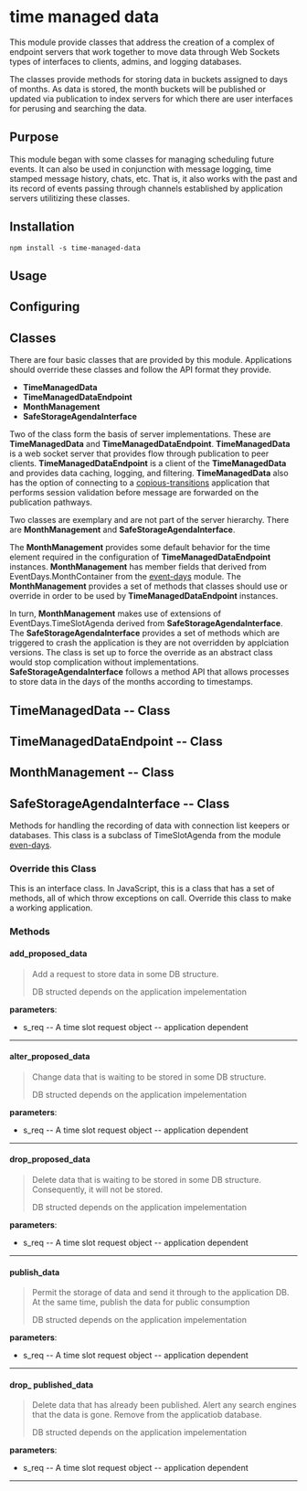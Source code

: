 # time managed data 

This module provide classes that address the creation of a complex of endpoint servers that work together to move data through Web Sockets types of interfaces to clients, admins, and logging databases.

The classes provide methods for storing data in buckets assigned to days of months. As data is stored, the month buckets will be published or updated via publication to index servers for which there are user interfaces for perusing and searching the data.

## Purpose

This module began with some classes for managing scheduling future events. It can also be used in conjunction with message logging, time stamped message history, chats, etc. That is, it also works with the past and its record of events passing through channels established by application servers utilitizing these classes.


## Installation

```
npm install -s time-managed-data
```


## Usage



## Configuring



## Classes

There are four basic classes that are provided by this module. Applications should override these classes and follow the API format they provide.

* **TimeManagedData**
* **TimeManagedDataEndpoint**
* **MonthManagement**
* **SafeStorageAgendaInterface**


Two of the class form the basis of server implementations. These are **TimeManagedData** and **TimeManagedDataEndpoint**. **TimeManagedData** is a web socket server that provides flow through publication to peer clients. **TimeManagedDataEndpoint** is a client of the **TimeManagedData**  and provides data caching, logging, and filtering. **TimeManagedData** also has the option of connecting to a [copious-transitions](https://www.npmjs.com/package/copious-transitions) application that performs session validation before message are forwarded on the publication pathways.

Two classes are exemplary and are not part of the server hierarchy. There are **MonthManagement** and **SafeStorageAgendaInterface**. 

The **MonthManagement** provides some default behavior for the time element required in the configuration of **TimeManagedDataEndpoint** instances. **MonthManagement** has member fields that derived from EventDays.MonthContainer from the [event-days](https://www.npmjs.com/package/event-days) module. The **MonthManagement** provides a set of methods that classes should use or override in order to be used by **TimeManagedDataEndpoint** instances.

In turn, **MonthManagement** makes use of extensions of EventDays.TimeSlotAgenda derived from **SafeStorageAgendaInterface**. The **SafeStorageAgendaInterface** provides a set of methods which are triggered to crash the application is they are not overridden by applciation versions. The class is set up to force the override as an abstract class would stop complication without implementations. **SafeStorageAgendaInterface** follows a method API that allows processes to store data in the days of the months according to timestamps. 


## TimeManagedData -- Class


## TimeManagedDataEndpoint -- Class


## MonthManagement -- Class


## SafeStorageAgendaInterface -- Class

Methods for handling the recording of data with connection list keepers or databases.  This class is a subclass of TimeSlotAgenda from the module [even-days](https://www.npmjs.com/package/event-days).

### Override this Class

This is an interface class. In JavaScript, this is a class that has a set of methods, all of which throw exceptions on call. Override this class to make a working application.

### Methods



#### add\_proposed\_data

> Add a request to store data in some DB structure.
> 
> DB structed depends on the application impelementation

**parameters**:

* s\_req -- A time slot request object -- application dependent

----


#### alter\_proposed\_data

> Change data that is waiting to be stored in some DB structure.
> 
> DB structed depends on the application impelementation

**parameters**:

* s\_req -- A time slot request object -- application dependent

----


#### drop\_proposed\_data

> Delete data that is waiting to be stored in some DB structure. Consequently, it will not be stored.
> 
> DB structed depends on the application impelementation

**parameters**:

* s\_req -- A time slot request object -- application dependent

----


#### publish\_data

> Permit the storage of data and send it through to the application DB.  At the same time, publish the data for public consumption
> 
> DB structed depends on the application impelementation

**parameters**:

* s\_req -- A time slot request object -- application dependent

----


#### drop\_ published\_data

> Delete data that has already been published. Alert any search engines that the data is gone. Remove from the applicatiob database.
> 
> DB structed depends on the application impelementation

**parameters**:

* s\_req -- A time slot request object -- application dependent

----


